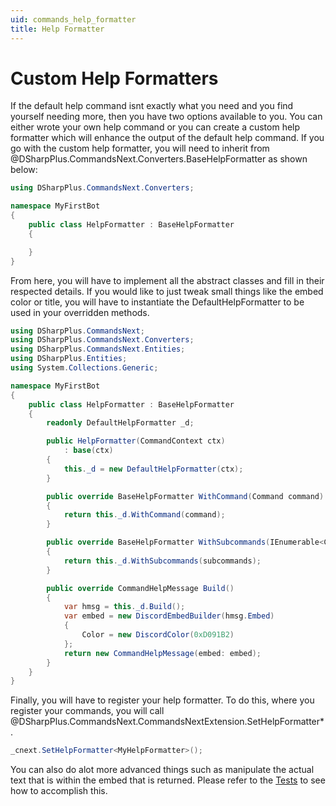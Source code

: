 ```yaml
---
uid: commands_help_formatter
title: Help Formatter
---
```


# Custom Help Formatters

If the default help command isnt exactly what you need and you find yourself needing more, then you have two options available to you.  You can 
either wrote your own help command or you can create a custom help formatter which will enhance the output of the default help command.  If you go with
the custom help formatter, you will need to inherit from @DSharpPlus.CommandsNext.Converters.BaseHelpFormatter as shown below:

```cs
using DSharpPlus.CommandsNext.Converters;

namespace MyFirstBot
{
    public class HelpFormatter : BaseHelpFormatter
    {

    }
}
```

From here, you will have to implement all the abstract classes and fill in their respected details.  If you would like to just tweak small things like the embed color 
or title, you will have to instantiate the DefaultHelpFormatter to be used in your overridden methods.  

```cs
using DSharpPlus.CommandsNext;
using DSharpPlus.CommandsNext.Converters;
using DSharpPlus.CommandsNext.Entities;
using DSharpPlus.Entities;
using System.Collections.Generic;

namespace MyFirstBot
{
    public class HelpFormatter : BaseHelpFormatter
    {
        readonly DefaultHelpFormatter _d;

        public HelpFormatter(CommandContext ctx)
            : base(ctx)
        {
            this._d = new DefaultHelpFormatter(ctx);
        }

        public override BaseHelpFormatter WithCommand(Command command)
        {
            return this._d.WithCommand(command);
        }

        public override BaseHelpFormatter WithSubcommands(IEnumerable<Command> subcommands)
        {
            return this._d.WithSubcommands(subcommands);
        }

        public override CommandHelpMessage Build()
        {
            var hmsg = this._d.Build();
            var embed = new DiscordEmbedBuilder(hmsg.Embed)
            {
                Color = new DiscordColor(0xD091B2)
            };
            return new CommandHelpMessage(embed: embed);
        }
    }
}
```

Finally, you will have to register your help formatter.  To do this, where you register your commands, you will call @DSharpPlus.CommandsNext.CommandsNextExtension.SetHelpFormatter* .

```cs
_cnext.SetHelpFormatter<MyHelpFormatter>();
```

You can also do alot more advanced things such as manipulate the actual text that is within the embed that is returned.  Please refer to the [Tests](https://github.com/DSharpPlus/DSharpPlus/blob/3d553ac351ccecbedfbc23f485443d6eb968af72/DSharpPlus.Test/TestBotHelpFormatter.cs) to see
how to accomplish this.